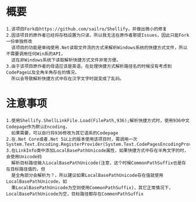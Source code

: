 # 概要  
    1.该项目Fork自https://github.com/sailro/Shellify，并做出微小的修复
    2.因该项目的原作者已经将存档设置为只读，所以我无法在原作者那提Issues，因此只能Fork一份单独修改
      该项目的功能是单纯使用.Net读取文件流的方式来解析Windows系统的快捷方式文件，所以不需要调用任何Win系的API，
      这在非Windows系统下读取解析快捷方式文件非常方便。
    3.由于该项目原作者的母语应该是英语，在处理快捷方式解析路径名的时候没有考虑到CodePage以及全角半角存在的情况，
      所以会导致解析快捷方式中存在汉字文字时就变成了乱码。
# 注意事项
    1.使用Shellify.ShellLinkFile.Load(FilePath,936);解析快捷方式时，使用936中文Codepage作为默认Encoding，
      如果需要，可以自行将936修改为其它语系的Codepage
    2.在.Net Core或者.Net 5以上的版本使用该项目时，需调用一次System.Text.Encoding.RegisterProvider(System.Text.CodePagesEncodingProvider.Instance);
    3.在LinkInfo类中添加LocalBasePathUnicode属性，如果快捷方式中存在半角文字的时，会使用Unicode码
      解析目标路径输入LocalBasePathUnicode(注意，这个时候CommonPathSuffix也是存在目标路径值的，但
      是全角部分会解析为？，所以建议如果LocalBasePathUnicode存在值就使用LocalBasePathUnicode，如
      果LocalBasePathUnicode为空则使用CommonPathSuffix)，其它正常情况下，LocalBasePathUnicode为空，目标路径都存在CommonPathSuffix
